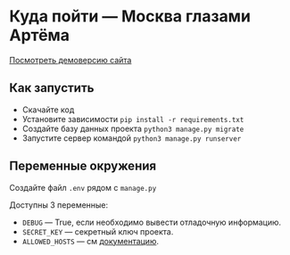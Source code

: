 # Куда пойти — Москва глазами Артёма
[Посмотреть демоверсию сайта](https://konakovmark.pythonanywhere.com/)
## Как запустить

- Скачайте код
- Установите зависимости `pip install -r requirements.txt`
- Создайте базу данных проекта `python3 manage.py migrate`
- Запустите сервер командой `python3 manage.py runserver`

## Переменные окружения

Создайте файл `.env` рядом с `manage.py`

Доступны 3 переменные:
- `DEBUG` — True, если необходимо вывести отладочную информацию.
- `SECRET_KEY` — секретный ключ проекта.
- `ALLOWED_HOSTS` — см [документацию](https://docs.djangoproject.com/en/3.1/ref/settings/#allowed-hosts).
